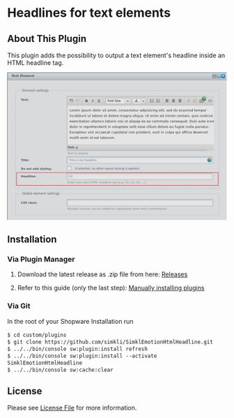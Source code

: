 # Headlines for text elements
## About This Plugin
This plugin adds the possibility to output a text element's headline inside an HTML headline tag.

![Screenshot](screenshot.png)

## Installation
### Via Plugin Manager
1. Download the latest release as .zip file from here: 
[Releases](https://github.com/simkli/SimklEmotionHtmlHeadline/releases)

2. Refer to this guide (only the last step): [Manually installing plugins](https://en-community.shopware.com/Licensing-and-installing-a-licensed-plugin-_detail_1638.html#Manually_installing_plugins)

### Via Git
In the root of your Shopware Installation run
```
$ cd custom/plugins
$ git clone https://github.com/simkli/SimklEmotionHtmlHeadline.git
$ ../../bin/console sw:plugin:install refresh
$ ../../bin/console sw:plugin:install --activate SimklEmotionHtmlHeadline
$ ../../bin/console sw:cache:clear
```
## License

Please see [License File](LICENSE) for more information.